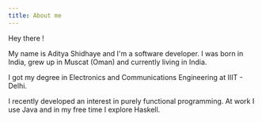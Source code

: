 ```yaml
---
title: About me
---
```


Hey there !

My name is Aditya Shidhaye and I'm a software developer.
I was born in India, grew up in Muscat (Oman) and currently living in India.

I got my degree in Electronics and Communications Engineering at IIIT - Delhi.

I recently developed an interest in purely functional programming.
At work I use Java and in my free time I explore Haskell.
